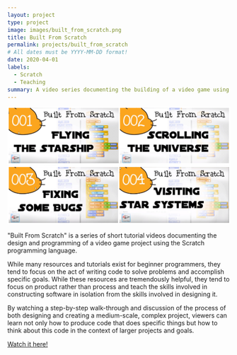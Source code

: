 ```yaml
---
layout: project
type: project
image: images/built_from_scratch.png
title: Built From Scratch
permalink: projects/built_from_scratch
# All dates must be YYYY-MM-DD format!
date: 2020-04-01
labels:
  - Scratch
  - Teaching
summary: A video series documenting the building of a video game using Scratch.
---
```


<img class="ui image" src="../images/bfs_banner.jpg">
<img class="ui image" src="../images/bfs_banner_2.jpg">

"Built From Scratch" is a series of short tutorial videos documenting the design and programming of a video game project using the Scratch programming language.  

While many resources and tutorials exist for beginner programmers, they tend to focus on the act of writing code to solve problems and accomplish specific goals.  While these resources are tremendously helpful, they tend to focus on product rather than process and teach the skills involved in constructing software in isolation from the skills involved in designing it.

By watching a step-by-step walk-through and discussion of the process of both designing and creating a medium-scale, complex project, viewers can learn not only how to produce code that does specific things but how to think about this code in the context of larger projects and goals.

[Watch it here!](http://www.builtfromscratch.net)
